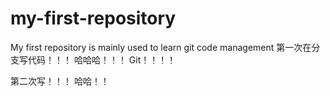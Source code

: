 # my-first-repository
My first repository is mainly used to learn git code management
第一次在分支写代码！！！
哈哈哈！！！
Git！！！！

第二次写！！！
哈哈！！
